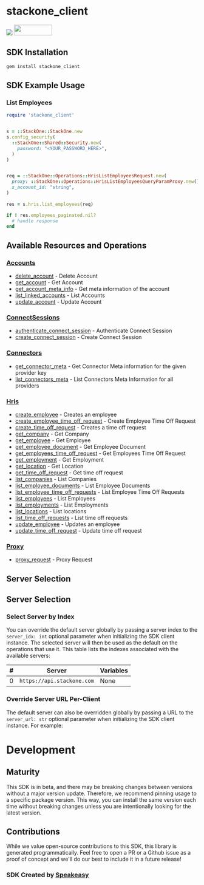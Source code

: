 # stackone_client

<div align="left">
    <a href="https://speakeasyapi.dev/"><img src="https://custom-icon-badges.demolab.com/badge/-Built%20By%20Speakeasy-212015?style=for-the-badge&logoColor=FBE331&logo=speakeasy&labelColor=545454" /></a>
    <a href="https://opensource.org/licenses/MIT">
        <img src="https://img.shields.io/badge/License-MIT-blue.svg" style="width: 100px; height: 28px;" />
    </a>
</div>

<!-- Start SDK Installation [installation] -->
## SDK Installation

```bash
gem install stackone_client
```
<!-- End SDK Installation [installation] -->

<!-- Start SDK Example Usage [usage] -->
## SDK Example Usage

### List Employees

```ruby
require 'stackone_client'


s = ::StackOne::StackOne.new
s.config_security(
  ::StackOne::Shared::Security.new(
    password: "<YOUR_PASSWORD_HERE>",
  )
)


req = ::StackOne::Operations::HrisListEmployeesRequest.new(
  proxy: ::StackOne::Operations::HrisListEmployeesQueryParamProxy.new(),
  x_account_id: "string",
)
    
res = s.hris.list_employees(req)

if ! res.employees_paginated.nil?
  # handle response
end

```
<!-- End SDK Example Usage [usage] -->

<!-- Start Available Resources and Operations [operations] -->
## Available Resources and Operations

### [Accounts](docs/sdks/accounts/README.md)

* [delete_account](docs/sdks/accounts/README.md#delete_account) - Delete Account
* [get_account](docs/sdks/accounts/README.md#get_account) - Get Account
* [get_account_meta_info](docs/sdks/accounts/README.md#get_account_meta_info) - Get meta information of the account
* [list_linked_accounts](docs/sdks/accounts/README.md#list_linked_accounts) - List Accounts
* [update_account](docs/sdks/accounts/README.md#update_account) - Update Account

### [ConnectSessions](docs/sdks/connectsessions/README.md)

* [authenticate_connect_session](docs/sdks/connectsessions/README.md#authenticate_connect_session) - Authenticate Connect Session
* [create_connect_session](docs/sdks/connectsessions/README.md#create_connect_session) - Create Connect Session

### [Connectors](docs/sdks/connectors/README.md)

* [get_connector_meta](docs/sdks/connectors/README.md#get_connector_meta) - Get Connector Meta information for the given provider key
* [list_connectors_meta](docs/sdks/connectors/README.md#list_connectors_meta) - List Connectors Meta Information for all providers

### [Hris](docs/sdks/hris/README.md)

* [create_employee](docs/sdks/hris/README.md#create_employee) - Creates an employee
* [create_employee_time_off_request](docs/sdks/hris/README.md#create_employee_time_off_request) - Create Employee Time Off Request
* [create_time_off_request](docs/sdks/hris/README.md#create_time_off_request) - Creates a time off request
* [get_company](docs/sdks/hris/README.md#get_company) - Get Company
* [get_employee](docs/sdks/hris/README.md#get_employee) - Get Employee
* [get_employee_document](docs/sdks/hris/README.md#get_employee_document) - Get Employee Document
* [get_employees_time_off_request](docs/sdks/hris/README.md#get_employees_time_off_request) - Get Employees Time Off Request
* [get_employment](docs/sdks/hris/README.md#get_employment) - Get Employment
* [get_location](docs/sdks/hris/README.md#get_location) - Get Location
* [get_time_off_request](docs/sdks/hris/README.md#get_time_off_request) - Get time off request
* [list_companies](docs/sdks/hris/README.md#list_companies) - List Companies
* [list_employee_documents](docs/sdks/hris/README.md#list_employee_documents) - List Employee Documents
* [list_employee_time_off_requests](docs/sdks/hris/README.md#list_employee_time_off_requests) - List Employee Time Off Requests
* [list_employees](docs/sdks/hris/README.md#list_employees) - List Employees
* [list_employments](docs/sdks/hris/README.md#list_employments) - List Employments
* [list_locations](docs/sdks/hris/README.md#list_locations) - List locations
* [list_time_off_requests](docs/sdks/hris/README.md#list_time_off_requests) - List time off requests
* [update_employee](docs/sdks/hris/README.md#update_employee) - Updates an employee
* [update_time_off_request](docs/sdks/hris/README.md#update_time_off_request) - Update time off request

### [Proxy](docs/sdks/proxy/README.md)

* [proxy_request](docs/sdks/proxy/README.md#proxy_request) - Proxy Request
<!-- End Available Resources and Operations [operations] -->

<!-- Start Server Selection [server] -->
## Server Selection

## Server Selection

### Select Server by Index

You can override the default server globally by passing a server index to the `server_idx: int` optional parameter when initializing the SDK client instance. The selected server will then be used as the default on the operations that use it. This table lists the indexes associated with the available servers:

| # | Server | Variables |
| - | ------ | --------- |
| 0 | `https://api.stackone.com` | None |




### Override Server URL Per-Client

The default server can also be overridden globally by passing a URL to the `server_url: str` optional parameter when initializing the SDK client instance. For example:
<!-- End Server Selection [server] -->

<!-- Placeholder for Future Speakeasy SDK Sections -->

# Development

## Maturity

This SDK is in beta, and there may be breaking changes between versions without a major version update. Therefore, we recommend pinning usage
to a specific package version. This way, you can install the same version each time without breaking changes unless you are intentionally
looking for the latest version.

## Contributions

While we value open-source contributions to this SDK, this library is generated programmatically.
Feel free to open a PR or a Github issue as a proof of concept and we'll do our best to include it in a future release!

### SDK Created by [Speakeasy](https://docs.speakeasyapi.dev/docs/using-speakeasy/client-sdks)

